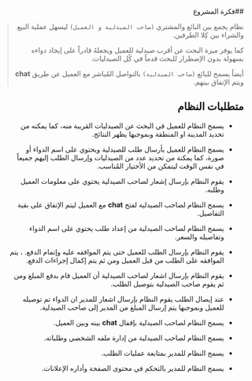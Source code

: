 <div dir="rtl">

##فكرة المشروع
> نظام يجمع بين البائع والمشتري `(صاحب الصيدلية و العميل)` ليسهل عملية البيع والشراء بين كِلا الطرفين.
> 
> كما يوفر ميزة البحث عن أقرب صيدلية للعميل ويجعلهُ قادراً على إيجاد دواءه بسهولة بدون الإضطرار للبحث قدماً في كُل الصيدليات.
> 
> أيضاً يسمح للبائع `(صاحب الصيدلية)` بالتواصل المُباشر مع العميل عن طريق **chat** ويتم الإتفاق بينهم.


## متطلبات النظام
 
- يسمح النظام للعميل في البحث عن الصيدليات القريبة منه، كما يمكنه من تحديد المدينة او المنطقة وبموجبها يظهر النتائج.
- يسمح النظام للعميل بأرسال طلب للصيدلية ويحتوي على اسم الدواء أو صورة، كما يمكنة من تحديد عدد من الصيدليات وإرسال الطلب إليهم جميعاً في نفس الوقت ليتمكن من الأختيار المُناسب.
- يقوم النظام بإرسال إشعار لصاحب الصيدلية يحتوي على معلومات العميل وطلبه.
- يسمح النظام لصاحب الصيدلية لفتح **chat** مع العميل ليتم الإتفاق على بقية التفاصيل.
- يسمح النظام لصاحب الصيدلية من إعداد طلب يحتوي على اسم الدواء وتفاصيله والسعر.
- يقوم النظام بإرسال الطلب للعميل حتى يتم الموافقه عليه وإتمام الدفع.
، يتم الموافقه على الطلب من قبل العميل ومن ثم يتم إكمال إجراءات الدفع.
- يقوم النظام بإرسال اشعار لصاحب الصيدلية أن العميل قام بدفع المبلغ ومن ثم يقوم صاحب الصيدلية بتوصيل الطلب.
- عند إيصال الطلب يقوم النظام بإرسال اشعار للمدير ان الدواء تم توصيله للعميل وبموجبها يتم إرسال المبلغ من المدير إلى صاحب الصيدلية.
- يسمح النظام لصاحب الصيدلية بإقفال **chat** بينه وبين العميل.
- يسمح النظام لصاحب الصيدلية من إدارة ملفه الشخصي وطلباته.

- يسمح النظام للمدير بمتابعة عمليات الطلب.
- يسمح النظام للمدير بالتحكم في محتوى الصفحة وأداره الإعلانات.
</div>